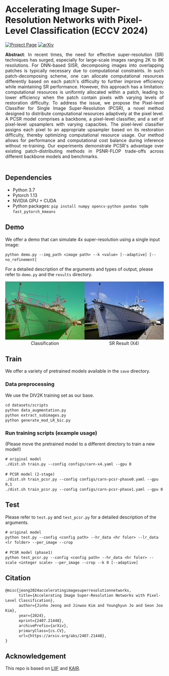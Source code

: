 # Accelerating Image Super-Resolution Networks with Pixel-Level Classification (ECCV 2024)
[![Project Page](https://img.shields.io/badge/Project-Page-green)](https://3587jjh.github.io/PCSR/)
[![arXiv](https://img.shields.io/badge/arXiv-2407.21448-b31b1b)](https://arxiv.org/abs/2407.21448)

<div align="justify">
<b>Abstract</b>: In recent times, the need for effective super-resolution (SR) techniques has surged, especially for large-scale images ranging 2K to 8K resolutions. For DNN-based SISR, decomposing images into overlapping patches is typically necessary due to computational constraints. In such patch-decomposing scheme, one can allocate computational resources differently based on each patch's difficulty to further improve efficiency while maintaining SR performance. However, this approach has a limitation: computational resources is uniformly allocated within a patch, leading to lower efficiency when the patch contain pixels with varying levels of restoration difficulty. To address the issue, we propose the Pixel-level Classifier for Single Image Super-Resolution (PCSR), a novel method designed to distribute computational resources adaptively at the pixel level. A PCSR model comprises a backbone, a pixel-level classifier, and a set of pixel-level upsamplers with varying capacities. The pixel-level classifier assigns each pixel to an appropriate upsampler based on its restoration difficulty, thereby optimizing computational resource usage. Our method allows for performance and computational cost balance during inference without re-training. Our experiments demonstrate PCSR's advantage over existing patch-distributing methods in PSNR-FLOP trade-offs across different backbone models and benchmarks.
</div> 
<br>

## Dependencies
- Python 3.7<br>
- Pytorch 1.13<br>
- NVIDIA GPU + CUDA<br>
- Python packages: `pip install numpy opencv-python pandas tqdm fast_pytorch_kmeans`

## Demo
We offer a demo that can simulate 4x super-resolution using a single input image:
```
python demo.py --img_path <image path> --k <value> [--adaptive] [--no_refinement]
```
For a detailed description of the arguments and types of output, please refer to `demo.py` and the `results` directory.
<div style="display: flex;">
    <figure style="margin: 0; text-align: center;">
        <img src="results/PCSR_colored.png" style="width: 280px; height: 184px; object-fit: cover;"/>
        <figcaption>Classification</figcaption>
    </figure>
    <figure style="margin: 0; text-align: center;">
        <img src="results/PCSR.png" style="width: 280px; height: 184px; object-fit: cover;"/>
        <figcaption>SR Result (X4)</figcaption>
    </figure>
</div>

## Train
We offer a variety of pretrained models available in the `save` directory.<br>

### Data preprocessing
We use the DIV2K training set as our base.
```
cd datasets/scripts
python data_augmentation.py
python extract_subimages.py
python generate_mod_LR_bic.py
```
### Run training scripts (example usage)
(Please move the pretrained model to a different directory to train a new model!)
```
# original model
./dist.sh train.py --config configs/carn-x4.yaml --gpu 0

# PCSR model (2-stage)
./dist.sh train_pcsr.py --config configs/carn-pcsr-phase0.yaml --gpu 0,1
./dist.sh train_pcsr.py --config configs/carn-pcsr-phase1.yaml --gpu 0
```

## Test
Please refer to `test.py` and `test_pcsr.py` for a detailed description of the arguments.
```
# original model
python test.py --config <config path> --hr_data <hr foler> --lr_data <lr folder> --per_image --crop

# PCSR model (phase1)
python test_pcsr.py --config <config path> --hr_data <hr foler> --scale <integer scale> --per_image --crop --k 0 [--adaptive]
```

## Citation
```
@misc{jeong2024acceleratingimagesuperresolutionnetworks,
      title={Accelerating Image Super-Resolution Networks with Pixel-Level Classification}, 
      author={Jinho Jeong and Jinwoo Kim and Younghyun Jo and Seon Joo Kim},
      year={2024},
      eprint={2407.21448},
      archivePrefix={arXiv},
      primaryClass={cs.CV},
      url={https://arxiv.org/abs/2407.21448}, 
}
```

## Acknowledgement
This repo is based on [LIIF](https://github.com/yinboc/liif) and [KAIR](https://github.com/cszn/KAIR). 
